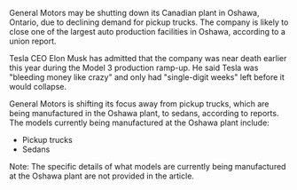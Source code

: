General Motors may be shutting down its Canadian plant in Oshawa, Ontario, due to declining demand for pickup trucks. The company is likely to close one of the largest auto production facilities in Oshawa, according to a union report.

Tesla CEO Elon Musk has admitted that the company was near death earlier this year during the Model 3 production ramp-up. He said Tesla was "bleeding money like crazy" and only had "single-digit weeks" left before it would collapse.

General Motors is shifting its focus away from pickup trucks, which are being manufactured in the Oshawa plant, to sedans, according to reports. The models currently being manufactured at the Oshawa plant include:

* Pickup trucks
* Sedans

Note: The specific details of what models are currently being manufactured at the Oshawa plant are not provided in the article.